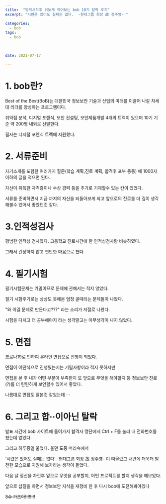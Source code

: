 ```yaml
---
title:  "방학시작후 뒤늦게 적어보는 bob 10기 탈락 후기"
excerpt: "시련은 있어도 실패는 없다.  -현대그룹 회장 故 정주영- "

categories:
  - bob
tags:
  - bob

  
  
date: 2021-07-17 

---
```

# 1. bob란?

Best of the Best(BoB)는 대한민국 정보보안 기술과 산업의 미래를 이끌어 나갈 차세대 리더를 양성하는 프로그램이다.

취약점 분석, 디지털 포렌식, 보안 컨설팅, 보안제품개발 4개의 트랙이 있으며 10기 기준 약 200명 내외로 선발한다.

필자는 디지털 포렌식 트랙에 지원했다. <br>

# 2. 서류준비

자기소개를 포함한 여러가지 질문(학습 계획,진로 계획, 합격후 포부 등등) 에 1000자 이하의 글을 적으면 된다. 

자신이 취득한 자격증이나 수상 경력 등을 추가로 기재할수 있는 칸이 있었다.

서류를 준비하면서 지금 까지의 자신을 되돌아보게 되고 앞으로의 진로를 더 깊이 생각해볼수 있어서 좋았던것 같다.

# 3.인적성검사

평범한 인적성 검사였다. 고등학교 진로시간에 한 인적성검사랑 비슷하였다.


그래서 긴장하지 않고 편안한 마음으로 쳤다.

 

# 4. 필기시험

필기시험문제는 기밀이므로 문제에 관해서는 적지 않았다.

필기 시험후기로는 상상도 못해본 엄청 골때리는 문제들이 나왔다.

"와 이걸 문제로 만든다고???" 라는 소리가 저절로 나왔다.

시험을 다치고 더 공부해야지 라는 생각말고는 아무생각이 나지 않았다.

 

# 5. 면접

코로나19로 인하여 온라인 면접으로 진행이 되었다.


면접이 어떤식으로 진행됬는지는 기밀사항이라 적지 못하지만

면접을 본 후 내가 어떤 부분이 부족한지 또 앞으로 무엇을 해야할지 등 정보보안 진로(?)를 더 탄탄하게 보안할수 있어서 좋았다.

 

나름대로 면접도 잘본것 같았는데 ···


# 6. 그리고 합··이아닌 탈락


발표 시간에 bob 사이트에 들어가서 합격자 명단에서 Ctrl + F를 눌러 내 전화번호를 쳤는데 없었다.

 

그리고 하루종일 울었다. 울던 도중 머리속에서 

'시련은 있어도 실패는 없다'  -현대그룹 회장 故 정주영-  이 떠올랐고 내년에 더욱더 발전한 모습으로 지원해 보자라는 생각이 들었다.

다음 날 정신을 차린후 앞으로 무엇을 공부할지, 어떤 프로젝트를 할지 생각을 해보았다.

앞으로 삽질을 하면서 정보보안 지식을 재정비 한 후 다시 bob에 도전해봐야겠다


<del>3수 가즈아!!!!!!!!

 

